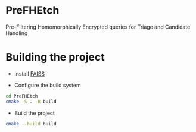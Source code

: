 # PreFHEtch

Pre-Filtering Homomorphically Encrypted queries for Triage and Candidate Handling

# Building the project

- Install [FAISS](https://github.com/facebookresearch/faiss/blob/main/INSTALL.md)

- Configure the build system

```bash
cd PreFHEtch
cmake -S . -B build
```

- Build the project

```bash
cmake --build build
```
